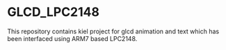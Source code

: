 # GLCD_LPC2148
This repository contains kiel project for glcd animation and text which has been interfaced using ARM7 based LPC2148.
